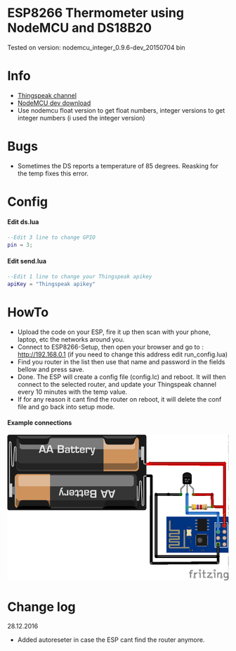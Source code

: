 # **ESP8266 Thermometer using NodeMCU and DS18B20** #
Tested on version: nodemcu_integer_0.9.6-dev_20150704 bin

# Info
- [Thingspeak channel](https://thingspeak.com/channels/70619)
- [NodeMCU dev download](https://github.com/nodemcu/nodemcu-firmware/releases/)
- Use nodemcu float version to get float numbers, integer versions to get integer numbers (i used the integer version)

# Bugs
- Sometimes the DS reports a temperature of 85 degrees. Reasking for the temp fixes this error.

# Config

#### Edit ds.lua
```lua
--Edit 3 line to change GPIO
pin = 3;
```

#### Edit send.lua
```lua
--Edit 1 line to change your Thingspeak apikey
apiKey = "Thingspeak apikey"
```

# HowTo
- Upload the code on your ESP, fire it up then scan with your phone, laptop, etc the networks around you.
- Connect to ESP8266-Setup, then open your browser and go to : http://192.168.0.1 (if you need to change this address edit run_config.lua)
- Find you router in the list then use that name and password in the fields bellow and press save.
- Done. The ESP will create a config file (config.lc) and reboot. It will then connect to the selected router, and update your Thingspeak channel every 10 minutes with the temp value.
- If for any reason it cant find the router on reboot, it will delete the conf file and go back into setup mode.

#### Example connections
![Schematic](https://raw.githubusercontent.com/Sandbird/ESP8266-with-LUA---Thingspeak/master/schematic.png)

# Change log
28.12.2016
- Added autoreseter in case the ESP cant find the router anymore.